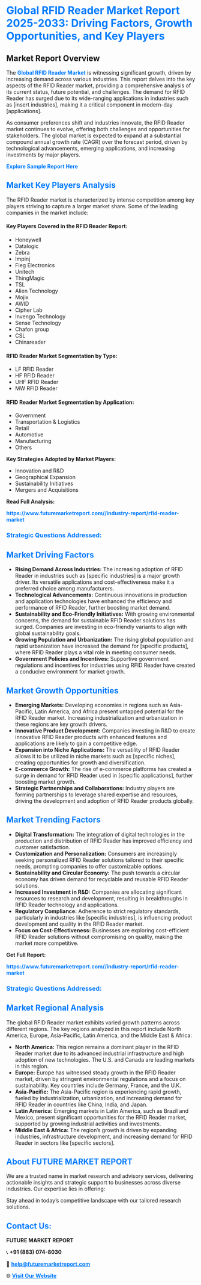 <h1 style="color: #007BFF;">Global RFID Reader Market Report 2025-2033: Driving Factors, Growth Opportunities, and Key Players</h1>

<section id="overview">
<h2>Market Report Overview</h2>
<p>The <a href="https://www.futuremarketreport.com//industry-report/rfid-reader-market" style="color: #007BFF; text-decoration: none;"><strong>Global RFID Reader Market</strong></a> is witnessing significant growth, driven by increasing demand across various industries. This report delves into the key aspects of the RFID Reader market, providing a comprehensive analysis of its current status, future potential, and challenges. The demand for RFID Reader has surged due to its wide-ranging applications in industries such as [insert industries], making it a critical component in modern-day [applications].</p>
<p>As consumer preferences shift and industries innovate, the RFID Reader market continues to evolve, offering both challenges and opportunities for stakeholders. The global market is expected to expand at a substantial compound annual growth rate (CAGR) over the forecast period, driven by technological advancements, emerging applications, and increasing investments by major players.</p>
</section>

<section id="overview">
<p><a href="https://www.futuremarketreport.com//request-sample/reportId=86877" style="color: #007BFF; text-decoration: none;"><strong>Explore Sample Report Here</strong></a></p>
</section>

<section id="key-players">
<h2 style="color: #007BFF;">Market Key Players Analysis</h2>
<p>The RFID Reader market is characterized by intense competition among key players striving to capture a larger market share. Some of the leading companies in the market include:</p>
<h4>Key Players Covered in the RFID Reader Report:</h4>
<ul><li>Honeywell</li><li>Datalogic</li><li>Zebra</li><li>Impinj</li><li>Fieg Electronics</li><li>Unitech</li><li>ThingMagic</li><li>TSL</li><li>Alien Technology</li><li>Mojix</li><li>AWID</li><li>Cipher Lab</li><li>Invengo Technology</li><li>Sense Technology</li><li>Chafon group</li><li>CSL</li><li>Chinareader</li></ul>
<h4>RFID Reader Market Segmentation by Type:</h4>
<ul><li>LF RFID Reader</li><li>HF RFID Reader</li><li>UHF RFID Reader</li><li>MW RFID Reader</li></ul>

<h4>RFID Reader Market Segmentation by Application:</h4>
<ul><li>Government</li><li>Transportation &amp; Logistics</li><li>Retail</li><li>Automotive</li><li>Manufacturing</li><li>Others</li></ul>
<p><strong>Key Strategies Adopted by Market Players:</strong></p>
<ul>
<li>Innovation and R&D</li>
<li>Geographical Expansion</li>
<li>Sustainability Initiatives</li>
<li>Mergers and Acquisitions</li>
</ul>
</section>

<section>
<p><strong>Read Full Analysis: </strong></p><a href="https://www.futuremarketreport.com//industry-report/rfid-reader-market" style="color: #007BFF; text-decoration: none;"><strong>https://www.futuremarketreport.com//industry-report/rfid-reader-market</strong></a>
<h3 style="color: #007BFF;">Strategic Questions Addressed:</h3>
</section>

<section id="driving-factors">
<h2 style="color: #007BFF;">Market Driving Factors</h2>
<ul>
<li><strong>Rising Demand Across Industries:</strong> The increasing adoption of RFID Reader in industries such as [specific industries] is a major growth driver. Its versatile applications and cost-effectiveness make it a preferred choice among manufacturers.</li>
<li><strong>Technological Advancements:</strong> Continuous innovations in production and application technologies have enhanced the efficiency and performance of RFID Reader, further boosting market demand.</li>
<li><strong>Sustainability and Eco-Friendly Initiatives:</strong> With growing environmental concerns, the demand for sustainable RFID Reader solutions has surged. Companies are investing in eco-friendly variants to align with global sustainability goals.</li>
<li><strong>Growing Population and Urbanization:</strong> The rising global population and rapid urbanization have increased the demand for [specific products], where RFID Reader plays a vital role in meeting consumer needs.</li>
<li><strong>Government Policies and Incentives:</strong> Supportive government regulations and incentives for industries using RFID Reader have created a conducive environment for market growth.</li>
</ul>
</section>

<section id="growth-opportunities">
<h2 style="color: #007BFF;">Market Growth Opportunities</h2>
<ul>
<li><strong>Emerging Markets:</strong> Developing economies in regions such as Asia-Pacific, Latin America, and Africa present untapped potential for the RFID Reader market. Increasing industrialization and urbanization in these regions are key growth drivers.</li>
<li><strong>Innovative Product Development:</strong> Companies investing in R&D to create innovative RFID Reader products with enhanced features and applications are likely to gain a competitive edge.</li>
<li><strong>Expansion into Niche Applications:</strong> The versatility of RFID Reader allows it to be utilized in niche markets such as [specific niches], creating opportunities for growth and diversification.</li>
<li><strong>E-commerce Growth:</strong> The rise of e-commerce platforms has created a surge in demand for RFID Reader used in [specific applications], further boosting market growth.</li>
<li><strong>Strategic Partnerships and Collaborations:</strong> Industry players are forming partnerships to leverage shared expertise and resources, driving the development and adoption of RFID Reader products globally.</li>
</ul>
</section>

<section id="trending-factors">
<h2 style="color: #007BFF;">Market Trending Factors</h2>
<ul>
<li><strong>Digital Transformation:</strong> The integration of digital technologies in the production and distribution of RFID Reader has improved efficiency and customer satisfaction.</li>
<li><strong>Customization and Personalization:</strong> Consumers are increasingly seeking personalized RFID Reader solutions tailored to their specific needs, prompting companies to offer customizable options.</li>
<li><strong>Sustainability and Circular Economy:</strong> The push towards a circular economy has driven demand for recyclable and reusable RFID Reader solutions.</li>
<li><strong>Increased Investment in R&D:</strong> Companies are allocating significant resources to research and development, resulting in breakthroughs in RFID Reader technology and applications.</li>
<li><strong>Regulatory Compliance:</strong> Adherence to strict regulatory standards, particularly in industries like [specific industries], is influencing product development and quality in the RFID Reader market.</li>
<li><strong>Focus on Cost-Effectiveness:</strong> Businesses are exploring cost-efficient RFID Reader solutions without compromising on quality, making the market more competitive.</li>
</ul>
</section>

<section>
<p><strong>Get Full Report: </strong></p><a href="https://www.futuremarketreport.com//industry-report/rfid-reader-market" style="color: #007BFF; text-decoration: none;"><strong>https://www.futuremarketreport.com//industry-report/rfid-reader-market</strong></a>
<h3 style="color: #007BFF;">Strategic Questions Addressed:</h3>
</section>


<section id="regional-analysis">
<h2 style="color: #007BFF;">Market Regional Analysis</h2>
<p>The global RFID Reader market exhibits varied growth patterns across different regions. The key regions analyzed in this report include North America, Europe, Asia-Pacific, Latin America, and the Middle East & Africa:</p>
<ul>
<li><strong>North America:</strong> This region remains a dominant player in the RFID Reader market due to its advanced industrial infrastructure and high adoption of new technologies. The U.S. and Canada are leading markets in this region.</li>
<li><strong>Europe:</strong> Europe has witnessed steady growth in the RFID Reader market, driven by stringent environmental regulations and a focus on sustainability. Key countries include Germany, France, and the U.K.</li>
<li><strong>Asia-Pacific:</strong> The Asia-Pacific region is experiencing rapid growth, fueled by industrialization, urbanization, and increasing demand for RFID Reader in countries like China, India, and Japan.</li>
<li><strong>Latin America:</strong> Emerging markets in Latin America, such as Brazil and Mexico, present significant opportunities for the RFID Reader market, supported by growing industrial activities and investments.</li>
<li><strong>Middle East & Africa:</strong> The region’s growth is driven by expanding industries, infrastructure development, and increasing demand for RFID Reader in sectors like [specific sectors].</li>
</ul>
</section>

<footer>
<h2 style="color: #007BFF;">About FUTURE MARKET REPORT</h2>
<p>We are a trusted name in market research and advisory services, delivering actionable insights and strategic support to businesses across diverse industries. Our expertise lies in offering:</p>

<p>Stay ahead in today’s competitive landscape with our tailored research solutions.</p>

<h2 style="color: #007BFF;">Contact Us:</h2>
<p><strong>FUTURE MARKET REPORT</strong></p>
<p>📞 <strong>+91 (883) 074-8030</strong></p>
<p>📧 <strong><a href="mailto:help@futuremarketreport.com" style="color: #007BFF;">help@futuremarketreport.com</a></strong></p>
<p>🌐 <strong><a href="https://www.futuremarketreport.com/" style="color: #007BFF;">Visit Our Website</a></strong></p>
</footer>